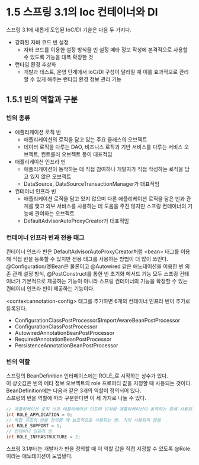 # 1.5 스프링 3.1의 Ioc 컨테이너와 DI

스프링 3.1에 새롭게 도입된 IoC/DI 기술은 다음 두 가지다.

- 강화된 자바 코드 빈 설정
  - 자바 코드를 이용한 설정 방식을 빈 설정 메타 정보 작성에 본격적으로 사용할 수 있도록 기능을 대폭 확장한 것
- 런타임 환경 추상화
  - 개발과 테스트, 운영 단계에서 IoC/DI 구성이 달라질 때 이를 효과적으로 관리할 수 있게 해주는 런타임 환경 정보 관리 기능

## 1.5.1 빈의 역할과 구분

### 빈의 종류

- 애플리케이션 로직 빈
  - 애플리케이션의 로직을 담고 있는 주요 클래스의 오브젝트
  - 데이터 로직을 다루는 DAO, 비즈니스 로직과 기반 서비스를 다루는 서비스 오브젝트, 컨트롤러 오브젝트 등이 대표적임
- 애플리케이션 인프라 빈
  - 애플리케이션이 동작하는 데 직접 참여하나 개발자가 직접 작성하는 로직을 담고 있지 않은 오브젝트
  - DataSource, DataSourceTransactionManager가 대표적임
- 컨테이너 인프라 빈
  - 애플리케이션 로직을 담고 있지 않으며 다른 애플리케이션 로직을 담은 빈과 관계를 맺고 외부 서비스를 사용하는 데 도움을 주진 않지만 스프링 컨테이너의 기능에 관여하는 오브젝트
  - DefaultAdvisorAutoProxyCreator가 대표적임

### 컨테이너 인프라 빈과 전용 태그

컨테이너 인프라 빈은 DefaultAdvisorAutoProxyCreator처럼 \<bean> 태그를 이용해 직접 빈을 등록할 수 있지만 전용 태그를 사용하는 방법이 더 많이 쓰인다.  
@Configuration/@Bean은 물론이고 @Autowired 같은 애노테이션을 이용한 빈 의존 관계 설정 방식, @PostConstruct를 통한 빈 초기화 메서드 기능 모두 스프링 컨테이너가 기본적으로 제공하는 기능이 아니라 스프링 컨테이너의 기능을 확장할 수 있는 컨테이너 인프라 빈이 제공하는 기능이다.

\<context:annotation-config> 태그를 추가하면 6개의 컨테이너 인프라 빈이 추가로 등록된다.

- ConfigurationClassPostProcessor$ImportAwareBeanPostProcessor
- ConfigurationClassPostProcessor
- AutowiredAnnotationBeanPostProcessor
- RequiredAnnotationBeanPostProcessor
- PersistenceAnnotationBeanPostProcessor

### 빈의 역할

스프링의 BeanDefinition 인터페이스에는 ROLE_로 시작하는 상수가 있다.  
이 상숫값은 빈의 메타 정보 오브젝트의 role 프로퍼티 값을 지정할 때 사용되는 것이다.  
BeanDefinition에는 다음과 같은 3개의 역할이 정의되어 있다.  
스프링의 빈을 역할에 따라 구분한다면 이 세 가지로 나눌 수 있다.

```java
// 애플리케이션 로직 빈과 애플리케이션 인프라 빈처럼 애플리케이션이 동작하는 중에 사용되는 빈
int ROLE_APPLICATION = 0;
// 복합 구조의 빈을 정의할 때 보조적으로 사용되는 빈. 거의 사용되지 않음
int ROLE_SUPPORT = 1;
// 컨테이너 인프라 빈
int ROLE_INFRASTRUCTURE = 2;
```

스프링 3.1부터는 개발자가 빈을 정의할 때 이 역할 값을 직접 지정할 수 있도록 @Role이라는 애노테이션이 도입됐다.
